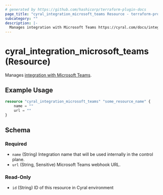 ```yaml
---
# generated by https://github.com/hashicorp/terraform-plugin-docs
page_title: "cyral_integration_microsoft_teams Resource - terraform-provider-cyral"
subcategory: ""
description: |-
  Manages integration with Microsoft Teams https://cyral.com/docs/integrations/messaging/microsoft-teams/.
---
```


# cyral_integration_microsoft_teams (Resource)

Manages [integration with Microsoft Teams](https://cyral.com/docs/integrations/messaging/microsoft-teams/).

## Example Usage

```terraform
resource "cyral_integration_microsoft_teams" "some_resource_name" {
    name = ""
    url = ""
}
```

<!-- schema generated by tfplugindocs -->

## Schema

### Required

- `name` (String) Integration name that will be used internally in the control plane.
- `url` (String, Sensitive) Microsoft Teams webhook URL.

### Read-Only

- `id` (String) ID of this resource in Cyral environment
